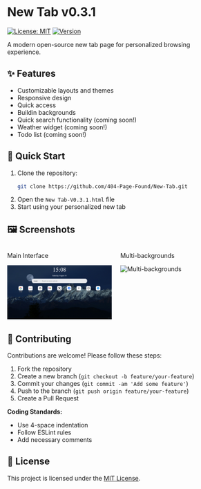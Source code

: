 # New Tab v0.3.1

[![License: MIT](https://img.shields.io/badge/License-MIT-yellow.svg)](LICENSE)
[![Version](https://img.shields.io/badge/version-0.3.1-blue)]()

A modern open-source new tab page for personalized browsing experience.

## ✨ Features
- Customizable layouts and themes
- Responsive design
- Quick access
- Buildin backgrounds
- Quick search functionality (coming soon!)
- Weather widget (coming soon!)
- Todo list (coming soon!)

## 🚀 Quick Start
1. Clone the repository:
   ```bash
   git clone https://github.com/404-Page-Found/New-Tab.git
   ```
2. Open the `New Tab-V0.3.1.html` file
3. Start using your personalized new tab

## 🖼️ Screenshots
<div style="display: flex; justify-content: space-between;">
  <div style="width: 48%;">
    <p>Main Interface</p>
    <img src="images/New%20Tab_1.png" alt="Main Interface" style="width:100%">
  </div>
  <div style="width: 48%;">
    <p>Multi-backgrounds</p>
    <img src="images/New%20Tab_2.png" alt="Multi-backgrounds" style="width:100%">
  </div>
</div>

## 👥 Contributing
Contributions are welcome! Please follow these steps:
1. Fork the repository
2. Create a new branch (`git checkout -b feature/your-feature`)
3. Commit your changes (`git commit -am 'Add some feature'`)
4. Push to the branch (`git push origin feature/your-feature`)
5. Create a Pull Request

**Coding Standards:**
- Use 4-space indentation
- Follow ESLint rules
- Add necessary comments

## 📄 License
This project is licensed under the [MIT License](LICENSE).
